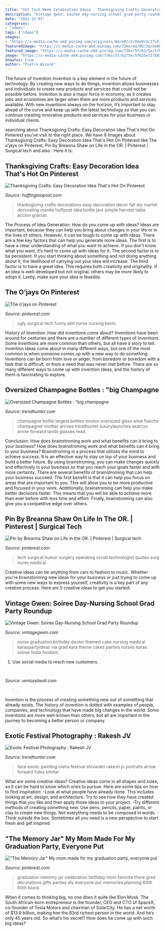 ```yaml
---
title: "Vet Tech Week Celebration Ideas - Thanksgiving Crafts Decorations Easy Decoration Decor Fall Diy Mantel Decorating Mantle Huffpost Idea Bottle Jars Simple Harvest Table Accion Gracias"
description: "Vintage gwen: soiree day-nursing school grad party roundup"
date: "2022-12-01"
categories:
- "ideas"
tags: ["ideas"]
images:
- "https://s-media-cache-ak0.pinimg.com/originals/8d/e9/c5/8de9c5c37c613c0ddee4701ad754fb3b.jpg"
featuredImage: "https://s-media-cache-ak0.pinimg.com/736x/da/0b/3a/da0b3a42e504f8b5f5870198faf3b783.jpg"
featured_image: "https://s-media-cache-ak0.pinimg.com/736x/5f/62/5e/5f625ef276813b249b04b477171b7308.jpg"
image: "https://s-media-cache-ak0.pinimg.com/736x/5f/62/5e/5f625ef276813b249b04b477171b7308.jpg"
ShowToc: true
author: "Pietro Wisozk"
---
```



The future of Invention
Invention is a key element in the future of technology. By creating new ways to do things, invention allows businesses and individuals to create new products and services that could not be possible before. Invention is also a major force in economy, as it creates jobs and economies are larger when there are more products and services available. With new inventions always on the horizon, it’s important to stay ahead of the curve and keep up with the latest technology so that you can continue creating innovative products and services for your business or individual clients.

	

		
searching about Thanksgiving Crafts: Easy Decoration Idea That&#039;s Hot On Pinterest you've visit to the right place. We have 8 Images about Thanksgiving Crafts: Easy Decoration Idea That&#039;s Hot On Pinterest like The o&#039;jays on Pinterest, Pin by Breanna Shaw on Life in the OR. | Pinterest | Surgical tech and also . Here it is:
		
    
## Thanksgiving Crafts: Easy Decoration Idea That&#039;s Hot On Pinterest

<img loading=lazy src="http://i.huffpost.com/gen/856289/images/o-THANKSGIVING-CRAFTS-facebook.jpg" onerror="this.onerror=null;this.src='https://tse2.mm.bing.net/th?id=OIP.e_0YOD_VMKoqK0jogh-X5wHaE8&amp;pid=15.1';" alt="Thanksgiving Crafts: Easy Decoration Idea That&#039;s Hot On Pinterest">

_Source: huffingtonpost.com_

>thanksgiving crafts decorations easy decoration decor fall diy mantel decorating mantle huffpost idea bottle jars simple harvest table accion gracias. 

	

The Process of Idea Generation: How do you come up with ideas?
Ideas are important, because they can help you bring about changes in your life or in the lives of others. However, it can be tough to come up with ideas. There are a few key factors that can help you generate more ideas. The first is to have a clear understanding of what you want to achieve. If you don’t know what you want, it’s hard to come up with ideas for it. The second factor is to be persistent. If you start thinking about something and not doing anything about it, the likelihood of carrying out your idea will increase. The third factor is to have a great idea. This requires both creativity and originality. If an idea is well-developed but not original, others may be more likely to adopt it. Lastly, make sure your idea is feasible.

    
## The O&#039;jays On Pinterest

<img loading=lazy src="https://s-media-cache-ak0.pinimg.com/736x/5f/62/5e/5f625ef276813b249b04b477171b7308.jpg" onerror="this.onerror=null;this.src='https://tse4.mm.bing.net/th?id=OIP.V1opyR0k9S8xg9Qj3phreQHaJ4&amp;pid=15.1';" alt="The o&#039;jays on Pinterest">

_Source: pinterest.com_

>ugly surgical tech funny aint nurse nursing kevin. 

	

History of Invention: How did inventions come about?
Inventions have been around for centuries and there are a number of different types of inventions. Some inventions are more common than others, but all have a story to tell. Invention ideas come about in many different ways, but one of the most common is when someone comes up with a new way to do something. Inventions can be born from love or anger, from boredom or boredom with a task that is difficult, or from a need that was never met before. There are so many different ways to come up with invention ideas, and the history of them is fascinating to explore.

    
## Oversized Champagne Bottles : &quot;big Champagne

<img loading=lazy src="https://cdn.trendhunterstatic.com/thumbs/big-champagne.jpeg" onerror="this.onerror=null;this.src='https://tse2.mm.bing.net/th?id=OIP.6HaS_vGe6rbN1x5ypXVEIAHaLH&amp;pid=15.1';" alt="Oversized Champagne Bottles : &quot;big champagne">

_Source: trendhunter.com_

>champagne bottle largest bottles london oversized glass wine flasche champagner mother arrives trendhunter luxurylaunches searcys arrow forward lands glasses read. 

	

Conclusion: How does brainstroming work and what benefits can it bring to your business?
How does brainstroming work and what benefits can it bring to your business? Brainstroming is a process that utilizes the mind to achieve success. It is an effective way to stay on top of your business and build a better future. By using brainstroming, you can make changes quickly and effectively in your business so that you reach your goals faster and with more certainty. There are several benefits of brainstroming that can help your business succeed. The first benefit is that it can help you focus on areas that are important to you. This will allow you to be more productive and focused in your work. Additionally, brainstroming can help you make better decisions faster. This means that you will be able to achieve more than ever before with less time and effort. Finally, brainstroming can also give you a competitive edge over others.

    
## Pin By Breanna Shaw On Life In The OR. | Pinterest | Surgical Tech

<img loading=lazy src="https://s-media-cache-ak0.pinimg.com/736x/da/0b/3a/da0b3a42e504f8b5f5870198faf3b783.jpg" onerror="this.onerror=null;this.src='https://tse3.mm.bing.net/th?id=OIP.K0DUjkDOQbDIB054UoidjgHaFd&amp;pid=15.1';" alt="Pin by Breanna Shaw on Life in the OR. | Pinterest | Surgical tech">

_Source: pinterest.com_

>tech surgical humor surgery operating scrub technologist quotes surg nurse medical. 

	

Creative ideas can be anything from cars to fashion to music. Whether you're brainstorming new ideas for your business or just trying to come up with some new ways to express yourself, creativity is a key part of any creative process. Here are 5 creative ideas to get you started:

    
## Vintage Gwen: Soiree Day-Nursing School Grad Party Roundup

<img loading=lazy src="http://2.bp.blogspot.com/-hKwYvDhVABw/UXYWq3FxijI/AAAAAAAAI3c/QkqA6Q6ri5w/s640/Doctor-Nurse-themed-birthday-or-graduation-party-via-Karas-Party-Ideas-www.KarasPartyIdeas.com-9.jpg" onerror="this.onerror=null;this.src='https://tse3.mm.bing.net/th?id=OIP.Le7DZajBsq4z8_l1-qVbGwAAAA&amp;pid=15.1';" alt="Vintage Gwen: Soiree Day-Nursing School Grad Party Roundup">

_Source: vintagegwen.com_

>nurse graduation birthday doctor themed cake nursing medical karaspartyideas via grad kara theme cakes parties nurses karas soiree festa fondant. 

	

1. Use social media to reach new customers.

    
## 

<img loading=lazy src="https://venturebeat.com/wp-content/uploads/2020/04/superplus-Hills_of_Steel_2_Keyart_600x1200.jpg?w=800" onerror="this.onerror=null;this.src='https://tse4.mm.bing.net/th?id=OIP.kUdpwkBQezPQ3uh5B4Jm6gHaDt&amp;pid=15.1';" alt="">

_Source: venturebeat.com_

>. 

	

Invention is the process of creating something new out of something that already exists. The history of invention is dotted with examples of people, companies, and technology that have made big changes in the world. Some inventions are more well-known than others, but all are important in the journey to becoming a better person or company.

    
## Exotic Festival Photography : Rakesh JV

<img loading=lazy src="https://cdn.trendhunterstatic.com/thumbs/rakesh-jv.jpeg" onerror="this.onerror=null;this.src='https://tse4.mm.bing.net/th?id=OIP.neiJZMaudF71eU37-KqumQHaJ6&amp;pid=15.1';" alt="Exotic Festival Photography : Rakesh JV">

_Source: trendhunter.com_

>face exotic painting maha festival shivaratri rakesh jv portraits arrow forward fubiz similar. 

	

What are some creative ideas?
Creative ideas come in all shapes and sizes, so it can be hard to know which ones to pursue. Here are some tips on how to find inspiration: 
-Look at what people have already done. This includes looking at art, design, and architecture. Try to see how they have created things that you like and then apply those ideas to your project. 
-Try different methods of creating something new. Use pens, pencils, paper, paints, or clay to create new things. Not everything needs to be composed in words. 
-Think outside the box. Sometimes all you need is a new perspective to start fresh and get inspired.

    
## &quot;The Memory Jar&quot; My Mom Made For My Graduation Party, Everyone Put

<img loading=lazy src="https://s-media-cache-ak0.pinimg.com/originals/8d/e9/c5/8de9c5c37c613c0ddee4701ad754fb3b.jpg" onerror="this.onerror=null;this.src='https://tse1.mm.bing.net/th?id=OIP.-45XZlhAC2bssRUJ2HKzpQHaJ4&amp;pid=15.1';" alt="&quot;The Memory Jar&quot; My mom made for my graduation party, everyone put">

_Source: pinterest.com_

>graduation memory jar celebration birthday mom favorite there grad decorations gifts parties diy everyone put memories planning 60th 90th block. 

	

When it comes to thinking big, no one does it quite like Elon Musk. The South African-born entrepreneur is the founder, CEO and CTO of SpaceX, co-founder of Tesla Motors and chairman of SolarCity. He has a net worth of $13.9 billion, making him the 83rd richest person in the world. And he’s only 45 years old. So what’s his secret? How does he come up with such big ideas?

